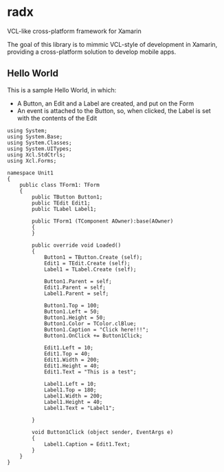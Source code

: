 # radx
VCL-like cross-platform framework for Xamarin

The goal of this library is to mimmic VCL-style of development in Xamarin, providing a cross-platform solution to develop mobile apps.

## Hello World
This is a sample Hello World, in which:
* A Button, an Edit and a Label are created, and put on the Form
* An event is attached to the Button, so, when clicked, the Label is set with the contents of the Edit
```
using System;
using System.Base;
using System.Classes;
using System.UITypes;
using Xcl.StdCtrls;
using Xcl.Forms;

namespace Unit1
{
	public class TForm1: TForm
	{
		public TButton Button1;
		public TEdit Edit1;
		public TLabel Label1;

		public TForm1 (TComponent AOwner):base(AOwner)
		{
		}

		public override void Loaded()
		{
			Button1 = TButton.Create (self);
			Edit1 = TEdit.Create (self);
			Label1 = TLabel.Create (self);

			Button1.Parent = self;
			Edit1.Parent = self;
			Label1.Parent = self;

			Button1.Top = 100;
			Button1.Left = 50;
			Button1.Height = 50;
			Button1.Color = TColor.clBlue;
			Button1.Caption = "Click here!!!";
			Button1.OnClick += Button1Click;

			Edit1.Left = 10;
			Edit1.Top = 40;
			Edit1.Width = 200;
			Edit1.Height = 40;
			Edit1.Text = "This is a test";	

			Label1.Left = 10;
			Label1.Top = 180;
			Label1.Width = 200;
			Label1.Height = 40;
			Label1.Text = "Label1";	

		}

		void Button1Click (object sender, EventArgs e)
		{
			Label1.Caption = Edit1.Text;
		}
	}
}
```




